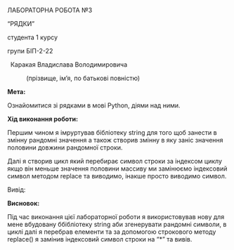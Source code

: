 ﻿ЛАБОРАТОРНА РОБОТА №3

“РЯДКИ”

студента  1  курсу

групи  БІП-2-22

` `Каракая Владислава Володимировича 

`      `(прізвище, ім’я, по батькові повністю)

**Мета:**

Ознайомитися зі рядками в мові Python, діями над ними.

**Хід виконання роботи:**

Першим чином я імруртував бібліотеку string для того щоб занести в змінну рандомні значення а також створив змінну в яку заніс значення половини довжини рандомної строки.


Далі я створив цикл який перебирає символ строки за індексом циклу якщо він меньше значення половини массиву ми замінюємо індексовий символ методом replace та виводимо, інакше просто виводимо символ.





Вивід:












**Висновок:**

Під час виконання цієї лабораторної роботи я використовував нову для мене вбудовану ббібліотеку string аби згенерувати рандомні символи, в циклі далі я перебрав елементи та за допомогою строкового методу replace() я замінив індексовий символ строки на “\*” та вивів.


